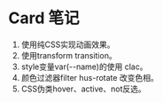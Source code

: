 # Card 笔记

1. 使用纯CSS实现动画效果。
2. 使用transform transition。
3. style变量var(--name)的使用 clac。
4. 颜色过滤器filter hus-rotate 改变色相。
5. CSS伪类hover、active、not反选。
